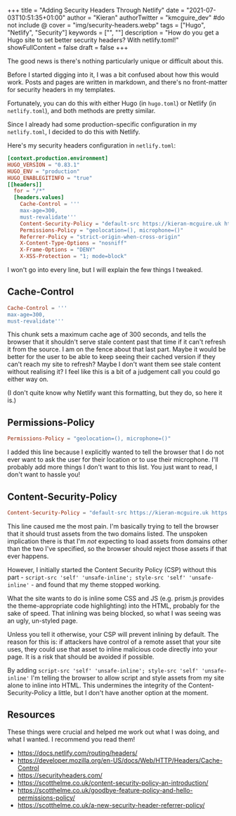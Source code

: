 +++
title = "Adding Security Headers Through Netlify"
date = "2021-07-03T10:51:35+01:00"
author = "Kieran"
authorTwitter = "kmcguire_dev" #do not include @
cover = "img/security-headers.webp"
tags = ["Hugo", "Netlify", "Security"]
keywords = ["", ""]
description = "How do you get a Hugo site to set better security headers? With netlify.toml!"
showFullContent = false
draft = false
+++

The good news is there's nothing particularly unique or difficult about this.

Before I started digging into it, I was a bit confused about how this would work. Posts and pages are written in markdown, and there's no front-matter for security headers in my templates.

Fortunately, you can do this with either Hugo (in `hugo.toml`) or Netlify (in `netlify.toml`), and both methods are pretty similar.

Since I already had some production-specific configuration in my `netlify.toml`, I decided to do this with Netlify.

Here's  my security headers configuration in `netlify.toml`:

```toml
[context.production.environment]
HUGO_VERSION = "0.83.1"
HUGO_ENV = "production"
HUGO_ENABLEGITINFO = "true"
[[headers]]
  for = "/*"
  [headers.values]
    Cache-Control = '''
    max-age=300,
    must-revalidate'''
    Content-Security-Policy = "default-src https://kieran-mcguire.uk https://kieran-mcguire.netlify.app; script-src 'self' 'unsafe-inline'; style-src 'self' 'unsafe-inline'"
    Permissions-Policy = "geolocation=(), microphone=()"
    Referrer-Policy = "strict-origin-when-cross-origin"
    X-Content-Type-Options = "nosniff"
    X-Frame-Options = "DENY"
    X-XSS-Protection = "1; mode=block"
```

I won't go into every line, but I will explain the few things I tweaked.

## Cache-Control

```toml
Cache-Control = '''
max-age=300,
must-revalidate'''
```

This chunk sets a maximum cache age of 300 seconds, and tells the browser that it shouldn't serve stale content past that time if it can't refresh it from the source. I am on the fence about that last part. Maybe it would be better for the user to be able to keep seeing their cached version if they can't reach my site to refresh? Maybe I don't want them see stale content without realising it? I feel like this is a bit of a judgement call you could go either way on.

(I don't quite know why Netlify want this formatting, but they do, so here it is.)

## Permissions-Policy

```toml
Permissions-Policy = "geolocation=(), microphone=()"
```

I added this line because I explicitly wanted to tell the browser that I do not ever want to ask the user for their location or to use their microphone. I'll probably add more things I don't want to this list. You just want to read, I don't want to hassle you!

## Content-Security-Policy

```toml
Content-Security-Policy = "default-src https://kieran-mcguire.uk https://kieran-mcguire.netlify.app; script-src 'self' 'unsafe-inline'; style-src 'self' 'unsafe-inline'"
```

This line caused me the most pain. I'm basically trying to tell the browser that it should trust assets from the two domains listed. The unspoken implication there is that I'm *not* expecting to load assets from domains other than the two I've specified, so the browser should reject those assets if that ever happens.

However, I initially started the Content Security Policy (CSP) without this part - `script-src 'self' 'unsafe-inline'; style-src 'self' 'unsafe-inline'` - and found that my theme stopped working.

What the site wants to do is inline some CSS and JS (e.g. prism.js provides the theme-appropriate code highlighting) into the HTML, probably for the sake of speed. That inlining was being blocked, so what I was seeing was an ugly, un-styled page.

Unless you tell it otherwise, your CSP will prevent inlining by default. The reason for this is: if attackers have control of a remote asset that your site uses, they could use that asset to inline malicious code directly into your page. It is a risk that should be avoided if possible.

By adding `script-src 'self' 'unsafe-inline'; style-src 'self' 'unsafe-inline'` I'm telling the browser to allow script and style assets from my site alone to inline into HTML. This undermines the integrity of the Content-Security-Policy a little, but I don't have another option at the moment.

## Resources

These things were crucial and helped me work out what I was doing, and what I wanted. I recommend you read them!

- <https://docs.netlify.com/routing/headers/>
- <https://developer.mozilla.org/en-US/docs/Web/HTTP/Headers/Cache-Control>
- <https://securityheaders.com/>
- <https://scotthelme.co.uk/content-security-policy-an-introduction/>
- <https://scotthelme.co.uk/goodbye-feature-policy-and-hello-permissions-policy/>
- <https://scotthelme.co.uk/a-new-security-header-referrer-policy/>
